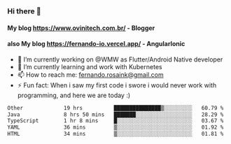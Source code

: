 ### Hi there 👋

#### My blog https://www.ovinitech.com.br/ - Blogger
#### also My blog https://fernando-io.vercel.app/ - AngularIonic

- 🔭 I’m currently working on @WMW as Flutter/Android Native developer
- 🌱 I’m currently learning and work with Kubernetes
- 📫 How to reach me: fernando.rosaink@gmail.com 
- ⚡ Fun fact: When i saw my first code i swore i would never work with programming, and here we are today :)

<!--START_SECTION:waka-->

```txt
Other             19 hrs          ███████████████▒░░░░░░░░░   60.79 %
Java              8 hrs 50 mins   ███████░░░░░░░░░░░░░░░░░░   28.29 %
TypeScript        1 hr 8 mins     █░░░░░░░░░░░░░░░░░░░░░░░░   03.67 %
YAML              36 mins         ▒░░░░░░░░░░░░░░░░░░░░░░░░   01.92 %
HTML              34 mins         ▒░░░░░░░░░░░░░░░░░░░░░░░░   01.81 %
```

<!--END_SECTION:waka-->
